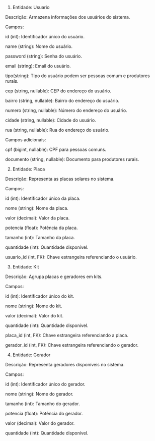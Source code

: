 1. Entidade: Usuario

Descrição: Armazena informações dos usuários do sistema.

Campos:

id (int): Identificador único do usuário.

name (string): Nome do usuário.

password (string): Senha do usuário.

email (string): Email do usuário.

tipo(string): Tipo do usuário podem ser pessoas comum e produtores rurais.

cep (string, nullable): CEP do endereço do usuário.

bairro (string, nullable): Bairro do endereço do usuário.

numero (string, nullable): Número do endereço do usuário.

cidade (string, nullable): Cidade do usuário.

rua (string, nullable): Rua do endereço do usuário.

Campos adicionais:

cpf (bigint, nullable): CPF para pessoas comuns.

documento (string, nullable): Documento para produtores rurais.

2. Entidade: Placa

Descrição: Representa as placas solares no sistema.

Campos:

id (int): Identificador único da placa.

nome (string): Nome da placa.

valor (decimal): Valor da placa.

potencia (float): Potência da placa.

tamanho (int): Tamanho da placa.

quantidade (int): Quantidade disponível.

usuario_id (int, FK): Chave estrangeira referenciando o usuário.

3. Entidade: Kit

Descrição: Agrupa placas e geradores em kits.

Campos:

id (int): Identificador único do kit.

nome (string): Nome do kit.

valor (decimal): Valor do kit.

quantidade (int): Quantidade disponível.

placa_id (int, FK): Chave estrangeira referenciando a placa.

gerador_id (int, FK): Chave estrangeira referenciando o gerador.

4. Entidade: Gerador

Descrição: Representa geradores disponíveis no sistema.

Campos:

id (int): Identificador único do gerador.

nome (string): Nome do gerador.

tamanho (int): Tamanho do gerador.

potencia (float): Potência do gerador.

valor (decimal): Valor do gerador.

quantidade (int): Quantidade disponível.
